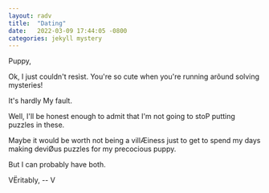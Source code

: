 ```yaml
---
layout: radv
title:  "Dating"
date:   2022-03-09 17:44:05 -0800
categories: jekyll mystery
---
```


Puppy,

Ok, I just couldn't resìst. You're so cute when you're running arõund solving mysteries!

It's hardly My fault.

Well, I'll be honest enough to admit that I'm not going to stoP putting puzzles in these.

Maybe it would be worth not being a villÆiness just to get to spend my days making deviØus puzzles for my precocious puppy.

But I can probably have both.

VËritably,
-- V